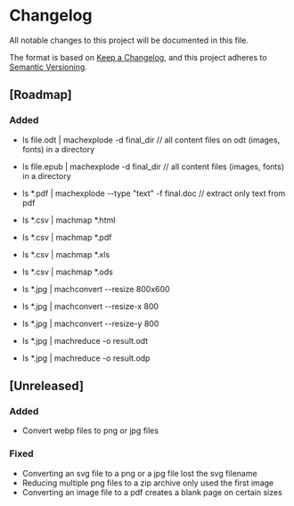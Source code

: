 # Changelog
All notable changes to this project will be documented in this file.

The format is based on [Keep a Changelog](https://keepachangelog.com/en/1.0.0/),
and this project adheres to [Semantic Versioning](https://semver.org/spec/v2.0.0.html).

## [Roadmap]

### Added

- ls file.odt | machexplode -d final_dir // all content files on odt (images, fonts) in a directory
- ls file.epub | machexplode -d final_dir // all content files (images, fonts) in a directory
- ls *.pdf | machexplode --type "text" -f final.doc // extract only text from pdf

- ls *.csv | machmap *.html
- ls *.csv | machmap *.pdf
- ls *.csv | machmap *.xls
- ls *.csv | machmap *.ods

- ls *.jpg | machconvert --resize 800x600
- ls *.jpg | machconvert --resize-x 800
- ls *.jpg | machconvert --resize-y 800

- ls *.jpg | machreduce -o result.odt
- ls *.jpg | machreduce -o result.odp

## [Unreleased]

### Added

- Convert webp files to png or jpg files

### Fixed

- Converting an svg file to a png or a jpg file lost the svg filename
- Reducing multiple png files to a zip archive only used the first image
- Converting an image file to a pdf creates a blank page on certain sizes
